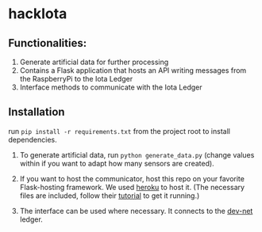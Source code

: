 # hackIota

## Functionalities:
1. Generate artificial data for further processing
2. Contains a Flask application that hosts an API writing messages from the RaspberryPi to the Iota Ledger
3. Interface methods to communicate with the Iota Ledger

## Installation
run `pip install -r requirements.txt` from the project root to install dependencies.

1. To generate artificial data, run `python generate_data.py` (change values within if you want to adapt how many sensors are created).

2. If you want to host the communicator, host this repo on your favorite Flask-hosting framework.
We used [heroku](https://www.heroku.com ) to host it.
(The necessary files are included, follow their [tutorial](https://devcenter.heroku.com/articles/getting-started-with-python) to get it running.)

3. The interface can be used where necessary. It connects to the [dev-net](http://wiki.iota.org/introduction/reference/networks/devnet) ledger.